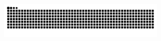 ![Snake animation](https://raw.githubusercontent.com/animemoeus/animemoeus/output/github-contribution-grid-snake-dark.svg)
